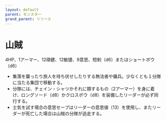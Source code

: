 ```yaml
---
layout: default
parent: モンスター
grand_parent: リソース
---
```


# 山賊

4HP、1アーマー、12頑健、12敏捷、9意思、短剣（d6）またはショートボウ（d6）

- 集落を襲ったり旅人を待ち伏せしたりする無法者や傭兵。少なくとも１分隊に当たる集団で移動する。
- 分隊には、チェイン・シャツかそれに類するもの（2アーマー）を身に着け、ロングソード（d8）かクロスボウ（d8）を装備したリーダーが必ず同行する。
- 士気を試す場合の意思セーブはリーダーの意思値（13）を使用し、またリーダーが死亡した場合は山賊の分隊が逃走する。
